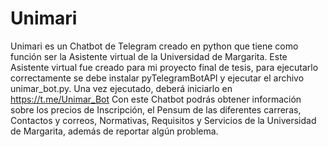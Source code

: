 # Unimari
Unimari es un Chatbot de Telegram creado en python que tiene como función ser la Asistente virtual de la Universidad de Margarita. 
Este Asistente virtual fue creado para mi proyecto final de tesis, para ejecutarlo correctamente se debe instalar pyTelegramBotAPI y ejecutar el archivo unimar_bot.py. 
Una vez ejecutado, deberá iniciarlo en https://t.me/Unimar_Bot
Con este Chatbot podrás obtener información sobre los precios de Inscripción, el Pensum de las diferentes carreras, Contactos y correos, Normativas, Requisitos y Servicios de la Universidad de Margarita, además de reportar algún problema.
